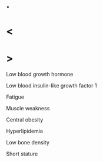 # .

# <

# >

Low blood growth hormone

Low blood insulin-like growth factor 1

Fatigue

Muscle weakness

Central obesity

Hyperlipidemia

Low bone density

Short stature
